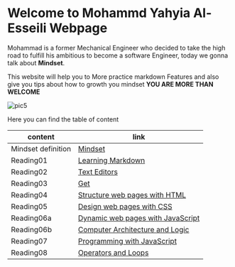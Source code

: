 # Welcome to Mohammd Yahyia Al-Esseili Webpage
Mohammad is a former Mechanical Engineer who decided to take the high road to fulfill his ambitious to become a software Engineer, today we gonna talk about **Mindset**.  

This website will help you to More practice markdown Features and also give you tips about how to growth you mindset **YOU ARE MORE THAN WELCOME**

![pic5](https://t4.ftcdn.net/jpg/02/89/83/09/240_F_289830933_n8vRyN9RWMI21KhVPawMMUmsrQ7HVDt9.jpg)  


Here you can find the table of content  
  
  
content | link
--------|-------
Mindset definition | [Mindset](https://messeili.github.io/reading-notes/Lab01b)
Reading01 | [Learning Markdown](https://messeili.github.io/reading-notes/markdown-features)
Reading02 | [Text Editors](https://messeili.github.io/reading-notes/text-editor)
Reading03 | [Get](https://messeili.github.io/reading-notes/get)
Reading04 | [Structure web pages with HTML](https://messeili.github.io/reading-notes/reading-html)
Reading05 | [Design web pages with CSS](https://messeili.github.io/reading-notes/reading05)
Reading06a | [Dynamic web pages with JavaScript]( https://messeili.github.io/practice-js/)
Reading06b | [Computer Architecture and Logic](https://messeili.github.io/reading-notes/reading06b)
Reading07 | [Programming with JavaScript](https://messeili.github.io/reading-notes/reading07)
Reading08 | [Operators and Loops](https://messeili.github.io/reading-notes/reading08)



